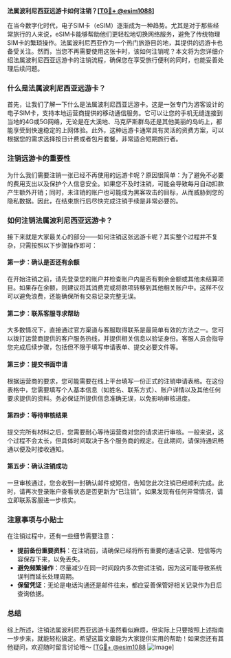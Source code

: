 **法属波利尼西亚远游卡如何注销？[[TG💪+ @esim1088](https://t.me/s/esim1088)]**

在当今数字化时代，电子SIM卡（eSIM）逐渐成为一种趋势。尤其是对于那些经常旅行的人来说，eSIM卡能够帮助他们更轻松地切换网络服务，避免了传统物理SIM卡的繁琐操作。法属波利尼西亚作为一个热门旅游目的地，其提供的远游卡也备受关注。然而，当您不再需要使用这张卡时，该如何注销呢？本文将为您详细介绍法属波利尼西亚远游卡的注销流程，确保您在享受旅行便利的同时，也能妥善处理后续问题。

### 什么是法属波利尼西亚远游卡？

首先，让我们了解一下什么是法属波利尼西亚远游卡。这是一张专门为游客设计的电子SIM卡，支持本地运营商提供的移动通信服务。它可以让您的手机无缝连接到当地的4G或5G网络，无论是在大溪地、马克萨斯群岛还是其他美丽的岛屿上，都能享受到快速稳定的上网体验。此外，这种远游卡通常具有灵活的资费方案，可以根据您的需求选择按日计费或者包月套餐，非常适合短期旅行者。

### 注销远游卡的重要性

为什么我们需要注销一张已经不再使用的远游卡呢？原因很简单：为了避免不必要的费用支出以及保护个人信息安全。如果您不及时注销，可能会导致每月自动扣款产生额外开销；同时，未注销的账户也可能成为黑客攻击的目标，从而威胁到您的隐私数据。因此，在结束旅行后尽快完成注销手续是非常必要的。

### 如何注销法属波利尼西亚远游卡？

接下来就是大家最关心的部分——如何注销这张远游卡呢？其实整个过程并不复杂，只需按照以下步骤操作即可：

#### 第一步：确认是否还有余额
在开始注销之前，请先登录您的账户并检查账户内是否有剩余金额或其他未结算项目。如果存在余额，则建议将其消费完或将款项转移到其他相关账户中。这样不仅可以避免浪费，还能确保所有交易记录完整无误。

#### 第二步：联系客服寻求帮助
大多数情况下，直接通过官方渠道与客服取得联系是最简单有效的方法之一。您可以拨打运营商提供的客户服务热线，并提供相关信息以验证身份。客服人员会指导您完成后续步骤，包括但不限于填写申请表单、提交必要文件等。

#### 第三步：提交书面申请
根据运营商的要求，您可能需要在线上平台填写一份正式的注销申请表格。在这份表格中，您需要填写个人基本信息（如姓名、联系方式）、账户详情以及其他任何要求提供的资料。务必保证所提供信息准确无误，以免影响审核进度。

#### 第四步：等待审核结果
提交完所有材料之后，您需要耐心等待运营商对您的请求进行审核。一般来说，这个过程不会太长，但具体时间取决于各个服务商的规定。在此期间，请保持通讯畅通以便及时接收通知。

#### 第五步：确认注销成功
一旦审核通过，您会收到一封确认邮件或短信，告知您此次注销已经顺利完成。此时，请再次登录账户查看状态是否更新为“已注销”。如果发现有任何异常情况，请立即联系客服进一步核实。

### 注意事项与小贴士

在注销过程中，还有一些细节需要注意：

- **提前备份重要资料**：在注销前，请确保已经将所有重要的通话记录、短信等内容保存下来，以免丢失。
- **避免频繁操作**：尽量减少在同一时间段内多次尝试注销，因为这可能导致系统误判而延长处理周期。
- **保留凭证**：无论是电话沟通还是邮件往来，都应妥善保管好相关记录作为日后查询依据。

### 总结

综上所述，注销法属波利尼西亚远游卡虽然看似麻烦，但实际上只要按照上述指南一步步来，就能轻松搞定。希望这篇文章能为大家提供实用的帮助！如果您还有其他疑问，欢迎随时留言讨论哦～ [[TG💪+ @esim1088](https://t.me/s/esim1088) ![Image](https://i.postimg.cc/4NQfJmqS/Snipaste-2025-05-13-00-14-12.png)]
